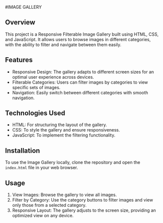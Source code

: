 #IMAGE GALLERY

## Overview

This project is a Responsive Filterable Image Gallery built using HTML, CSS, and JavaScript. It allows users to browse images in different categories, with the ability to filter and navigate between them easily.

## Features

- Responsive Design: The gallery adapts to different screen sizes for an optimal user experience across devices.
- Filterable Categories: Users can filter images by categories to view specific sets of images.
- Navigation: Easily switch between different categories with smooth navigation.

## Technologies Used

- HTML: For structuring the layout of the gallery.
- CSS: To style the gallery and ensure responsiveness.
- JavaScript: To implement the filtering functionality.

## Installation

To use the Image Gallery locally, clone the repository and open the `index.html` file in your web browser.

## Usage

1. View Images: Browse the gallery to view all images.
2. Filter by Category: Use the category buttons to filter images and view only those from a selected category.
3. Responsive Layout: The gallery adjusts to the screen size, providing an optimized view on any device.
